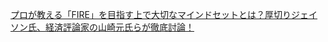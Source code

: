 
[プロが教える「FIRE」を目指す上で大切なマインドセットとは？厚切りジェイソン氏、経済評論家の山崎元氏らが徹底討論！](https://www.youtube.com/watch?v=a-sbYpsPtgQ)


